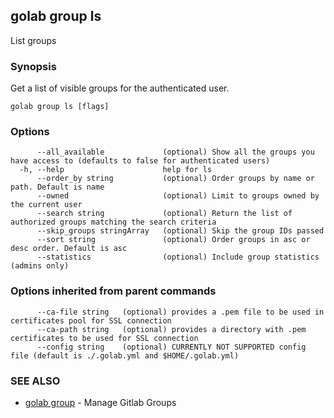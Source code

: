 ## golab group ls

List groups

### Synopsis


Get a list of visible groups for the authenticated user.

```
golab group ls [flags]
```

### Options

```
      --all_available             (optional) Show all the groups you have access to (defaults to false for authenticated users)
  -h, --help                      help for ls
      --order_by string           (optional) Order groups by name or path. Default is name
      --owned                     (optional) Limit to groups owned by the current user
      --search string             (optional) Return the list of authorized groups matching the search criteria
      --skip_groups stringArray   (optional) Skip the group IDs passed
      --sort string               (optional) Order groups in asc or desc order. Default is asc
      --statistics                (optional) Include group statistics (admins only)
```

### Options inherited from parent commands

```
      --ca-file string   (optional) provides a .pem file to be used in certificates pool for SSL connection
      --ca-path string   (optional) provides a directory with .pem certificates to be used for SSL connection
      --config string    (optional) CURRENTLY NOT SUPPORTED config file (default is ./.golab.yml and $HOME/.golab.yml)
```

### SEE ALSO
* [golab group](golab_group.md)	 - Manage Gitlab Groups

